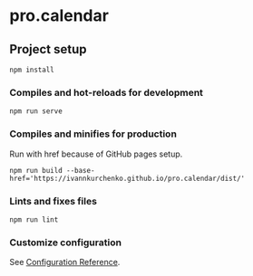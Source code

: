 # pro.calendar

## Project setup
```
npm install
```

### Compiles and hot-reloads for development
```
npm run serve
```

### Compiles and minifies for production
Run with href because of GitHub pages setup.
```
npm run build --base-href='https://ivannkurchenko.github.io/pro.calendar/dist/'
```

### Lints and fixes files
```
npm run lint
```

### Customize configuration
See [Configuration Reference](https://cli.vuejs.org/config/).
